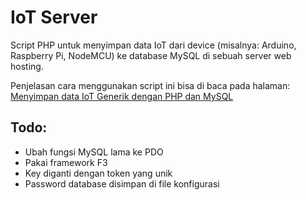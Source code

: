 # IoT Server

Script PHP untuk menyimpan data IoT dari device (misalnya: Arduino, Raspberry Pi, NodeMCU) ke database MySQL di sebuah server web hosting.

Penjelasan cara menggunakan script ini bisa di baca pada halaman:
[Menyimpan data IoT Generik dengan PHP dan MySQL](http://www.komputronika.com/arduino/menyimpan-data-iot-generik-dengan-php-dan-mysql-di-server-web-hosting/)

## Todo:

* Ubah fungsi MySQL lama ke PDO
* Pakai framework F3
* Key diganti dengan token yang unik
* Password database disimpan di file konfigurasi

